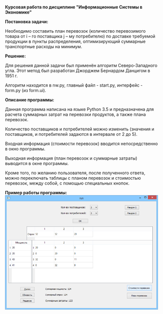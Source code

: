 <b> Курсовая работа по дисциплине "Информационные Системы в Экономике" </b>

<b> Постановка задачи: </b>

Необходимо составить план перевозок (количество перевозимого товара от i – го поставщика j – му потребителю) по доставке требуемой продукции в пункты распределения, оптимизирующий суммарные транспортные расходы на минимум.

<b> Решение: </b>

Для решения данной задачи был применён алгоритм Северо-Западного угла. Этот метод был разработан Джорджем Бернардом Данцигом в 1951 г.

Алгоритм находится в nw.py, главный файл - start.py, интерфейс - form.py (из form.ui).

<b> Описание программы: </b>

Данная программа написана на языке Python 3.5 и предназначена для расчета суммарных затрат на перевозки продуктов, а также плана перевозок. 

Количество поставщиков и потребителей можно изменить (значения и поставщиков, и потребителей задаются в интервале от 2 до 5).

Входная информация (стоимости перевозок) вводится непосредственно в окно программы. 

Выходная информация (план перевозок и суммарные затраты) выводится в окне программы.

Кроме того, по желанию пользователя, после полученного ответа, можно переключать таблицы с планом перевозок и стоимостью перевозок, между собой, с помощью специальных кнопок.

<b> Пример работы программы: </b>
![run](https://raw.githubusercontent.com/aksenof/vsuet-projects/master/northwest-method/run.png)
